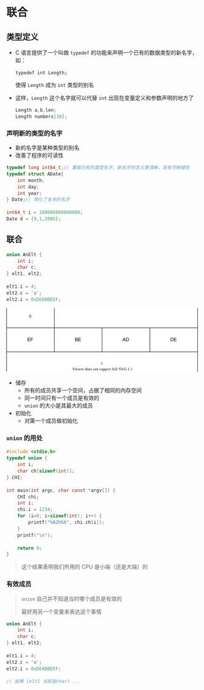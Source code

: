 # 联合

## 类型定义

- C 语言提供了一个叫做 `typedef` 的功能来声明一个已有的数据类型的新名字，如：

  `typedef int Length;`

  使得 `Length` 成为 `int` 类型的别名

- 这样，`Length` 这个名字就可以代替 `int` 出现在变量定义和参数声明的地方了

  ```c
  Length a,b,len;
  Length numbers[10];
  ```

### 声明新的类型的名字

- 新的名字是某种类型的别名
- 改善了程序的可读性

```c
typedef long int64_t;// 重载已有的类型名字，新名字的含义更清晰，具有可移植性
typedef struct ADate{
    int month;
    int day;
    int year;
} Date;// 简化了复杂的名字

int64_t i = 100000000000000;
Date d = {9,1,2005};
```

## 联合

```c
union AnElt {
    int i;
    char c;
} elt1, elt2;

elt1.i = 4;
elt2.c = 'a';
elt2.i = 0xDEADBEEF;
```

![](union.svg)

- 储存
  - 所有的成员共享一个空间，占据了相同的内存空间
  - 同一时间只有一个成员是有效的
  - `union` 的大小是其最大的成员
- 初始化
  - 对第一个成员做初始化

### `union` 的用处

```c
#include <stdio.h>
typedef union {
    int i;
    char ch[sizeof(int)];
} CHI;

int main(int argc, char const *argv[]) {
    CHI chi;
    int i;
    chi.i = 1234;
    for (i=0; i<sizeof(int); i++) {
        printf("%02hhX", chi.ch[i]);
    }
    printf("\n");
    
    return 0;
}
```

> 这个结果表明我们所用的 CPU 是小端（还是大端）的

### 有效成员

> `union` 自己并不知道当时哪个成员是有效的
>
> 最好用另一个变量来表达这个事情

```c
union AnElt {
    int i;
    char c;
} elt1, elt2;

elt1.i = 4;
elt2.c = 'a';
elt2.i = 0xDEADBEEF;

// 如果 (elt1 当前是char) ...
```

